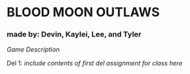 # BLOOD MOON OUTLAWS 
### made by: Devin, Kaylei, Lee, and Tyler

*Game Description* 


Del 1: 
*include contents of first del assignment for class here* 
